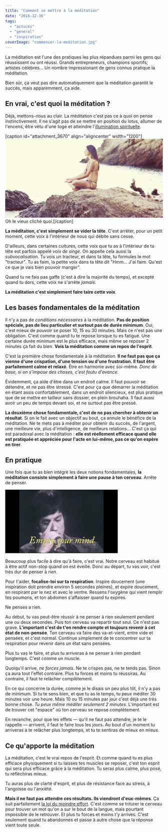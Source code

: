```yaml
---
title: "Comment se mettre à la méditation"
date: "2018-12-16"
tags:
  - "astuces"
  - "general"
  - "inspiration"
coverImage: "commencer-la-meditation.jpg"
---
```


La méditation est l'une des pratiques les plus répandues parmi les gens qui réussissent ou ont réussi. Grands entrepreneurs, champions sportifs, artistes célèbres... Un nombre impressionant de gens connus pratique la méditation.

Bien sûr, ça veut pas dire automatiquement que la méditation garantit le succès, mais apparemment, ça aide.<!--more-->

## En vrai, c'est quoi la méditation ?

Déjà, mettons-nous au clair. La méditation c'est pas ce à quoi on pense instinctivement. Il ne s'agit pas de se mettre en position du lotus, allumer de l'encens, être vêtu d'une toge et atteindre l'[illumination spirituelle](https://tobal.fr/recommandation-de-livre-la-petite-voix/).

\[caption id="attachment\_3670" align="aligncenter" width="1200"\]![](images/cliche-meditation.jpg) Oh le vieux cliché quoi.\[/caption\]

**La méditation, c'est simplement se vider la tête**. C'est arrêter, pour un petit moment, cette voix à l'intérieur de nous qui débite sans cesse.

D'ailleurs, dans certaines cultures, cette voix que tu as à l'intérieur de ta tête est parfois appelé _voix de singe_. On appelle cela aussi la _subvocalisation_. Tu vois un tracteur, et dans ta tête, tu formules le mot "tracteur". Tu as faim, la petite voix dans ta tête dit "Hmm... J'ai faim. Qu'est ce que je vais bien pouvoir manger".

Quand tu ne fais pas gaffe (c'est à dire la majorité du temps), et excepté quand tu dors, cette voix ne s'arrête _jamais_.

**La méditation c'est simplement faire taire cette voix**.

## Les bases fondamentales de la méditation

Il n'y a pas de _conditions nécessaires_ à la méditation. **Pas de position spéciale, pas de lieu particulier et surtout pas de durée minimum**. Oui, c'est mieux de pouvoir se poser 10, 15 ou 30 minutes. Mais ce n'est pas une obligation. C'est comme quand tu te repose lorsque tu es fatigué. Une certaine durée minimum est le plus efficace, mais même se reposer 2 minutes ça fait du bien. **Vois la méditation comme un repos de l'esprit**.

C'est la première chose fondamentale à la méditation. **Il ne faut pas que ça vienne d'une crispation, d'une tension ou d'une frustration. Il faut être parfaitement calme et relaxé**. Être en harmonie avec soi-même. _Donc de base, si on s'impose des choses, c'est foutu d'avance_.

Évidemment, ça aide d'être dans un endroit calme. Il faut pouvoir se détendre, et ne pas être stressé. C'est pour ça que démarrer la méditation en étant assis confortablement, dans un endroit silencieux, est plus pratique que de se mettre en tailleur sans dossier, en plein brouhaha. Il faut aussi avoir un peu de temps devant soi, et ne surtout pas être pressé.

**La deuxième chose fondamentale, c'est de ne pas chercher à obtenir un résultat**. Si on le fait avec un objectif au bout, ça annule le bénéfice de la méditation. Ne te mets pas à méditer pour obtenir du succès, de l'argent, une meilleure vie, plus d'intelligence, de meilleurs relations... C'est ça qui est paradoxal avec la méditation : **elle est réellement efficace quand elle est pratiquée et appréciée pour l'acte en lui-même, pas ce qu'on espère en tirer**.

## En pratique

Une fois que tu as bien intégré les deux notions fondamentales, **la méditation consiste simplement à faire une pause à ton cerveau**. Arrête de penser.

![](images/giphy-1.gif)

Beaucoup plus facile à dire qu'à faire, c'est vrai. Notre cerveau est habitué à être actif non-stop quand on est éveillé. Donc au départ, tu vas voir, c'est très dur de penser à _rien_.

Pour t'aider, **focalise-toi sur ta respiration**. Inspire doucement (une inspiration doit prendre environ 5 secondes pleines), et expire doucement, en respirant par le nez et avec le ventre. Ressens l'oxygène qui vient remplir tes poumons, et ton abdomen s'affaisser quand tu expires.

Ne penses a rien.

Au début, tu vas peut-être réussir à ne penser à rien seulement pendant une ou deux secondes. Puis ton cerveau va repartir tout seul. Ce n'est pas grave. **L'important c'est de t'en rendre compte et toujours revenir à cet état de non-pensée**. Ton cerveau va faire des va-et-vient, entre vide et pensées, et c'est normal. Continue simplement de te concentrer sur ta respiration pour revenir dans un état sans pensées.

Plus tu vas le faire, et plus tu arriveras à ne penser à rien pendant longtemps. C'est comme un muscle.

Quoiqu'il arrive, _ne forces jamais_. Ne te crispes pas, ne te tends pas. Sinon ça aura tout l'effet contraire. Plus tu forces et moins tu réussiras. Au contraire, il faut te relâcher complètement.

En ce qui concerne la durée, comme je le disais un peu plus tôt, il n'y a pas de minimum. Si tu te sens bien, et que tu as le temps, tu peux méditer 30 minutes voir une heure. Mais 10 ou 15 minutes par jour c'est déjà une très bonne chose. _Tu peux même méditer seulement 2 minutes_. L'important est de trouver cet "espace" où ton cerveau se repose complètement.

En revanche, pour que les effets — qu'il ne faut pas attendre, je te le rappelle — arrivent, il faut le faire tous les jours. Au bout d'un moment tu arriveras à te relâcher plus longtemps, et tu te sentiras de mieux en mieux.

## Ce qu'apporte la méditation

La méditation, c'est le vrai repos de l'esprit. Et comme quand tu es plus efficace physiquement si tu laisses tes muscles se reposer, c'est ton esprit qui sera plus efficace grâce à la méditation. Tu seras plus calme, plus posé, tu réfléchiras mieux.

Tu auras plus de clarté d'esprit, et plus de résistance face au stress, à l'angoisse ou l'anxiété.

**Mais il ne faut pas attendre ces résultats. Ils viendront d'eux-mêmes**. Ça suit parfaitement [la loi du moindre effort](https://tobal.fr/la-loi-du-moindre-effort/). C'est comme se triturer le cerveau pour trouver un mot qu'on a sur le bout de la langue, mais pourtant impossible de le retrouver. Et plus tu forces et moins t'y arrives. C'est seulement quand tu abandonnes et passe à autre chose que la réponse vient toute seule.
